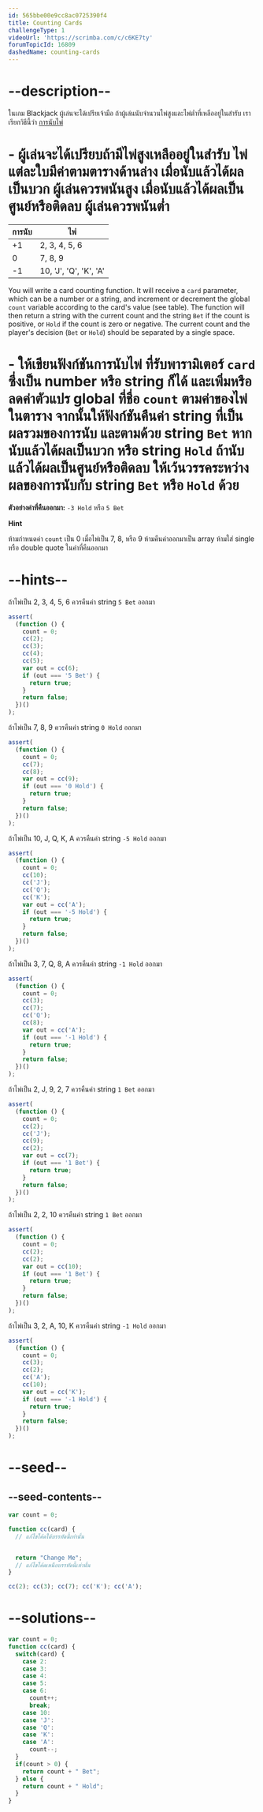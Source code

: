 ```yaml
---
id: 565bbe00e9cc8ac0725390f4
title: Counting Cards
challengeType: 1
videoUrl: 'https://scrimba.com/c/c6KE7ty'
forumTopicId: 16809
dashedName: counting-cards
---
```


# --description--

ในเกม Blackjack ผู้เล่นจะได้เปรียเจ้ามือ ถ้าผู้เล่นนับจำนวนไพ่สูงและไพ่ต่ำที่เหลืออยู่ในสำรับ เราเรียกวิธีนี้ว่า [การนับไพ่](https://en.wikipedia.org/wiki/Card_counting)

# - ผู้เล่นจะได้เปรียบถ้ามีไพ่สูงเหลืออยู่ในสำรับ ไพ่แต่ละใบมีค่าตามตารางด้านล่าง เมื่อนับแล้วได้ผลเป็นบวก ผู้เล่นควรพนันสูง เมื่อนับแล้วได้ผลเป็นศูนย์หรือติดลบ ผู้เล่นควรพนันต่ำ

<table class='table table-striped'><thead><tr><th>การนับ</th><th>ไพ่</th></tr></thead><tbody><tr><td>+1</td><td>2, 3, 4, 5, 6</td></tr><tr><td>0</td><td>7, 8, 9</td></tr><tr><td>-1</td><td>10, 'J', 'Q', 'K', 'A'</td></tr></tbody></table>

You will write a card counting function. It will receive a `card` parameter, which can be a number or a string, and increment or decrement the global `count` variable according to the card's value (see table). The function will then return a string with the current count and the string `Bet` if the count is positive, or `Hold` if the count is zero or negative. The current count and the player's decision (`Bet` or `Hold`) should be separated by a single space.

# - ให้เขียนฟังก์ชันการนับไพ่ ที่รับพารามิเตอร์ `card` ซึ่งเป็น number หรือ string ก็ได้ และเพิ่มหรือลดค่าตัวแปร global ที่ชื่อ `count` ตามค่าของไพ่ในตาราง จากนั้นให้ฟังก์ชันคืนค่า string ที่เป็นผลรวมของการนับ และตามด้วย string `Bet` หากนับแล้วได้ผลเป็นบวก หรือ string `Hold` ถ้านับแล้วได้ผลเป็นศูนย์หรือติดลบ ให้เว้นวรรคระหว่างผลของการนับกับ string `Bet` หรือ `Hold` ด้วย



**ตัวอย่างค่าที่คืนออกมา:** `-3 Hold` หรือ `5 Bet`

**Hint**  

ห้ามกำหนดค่า `count` เป็น 0 เมื่อไพ่เป็น 7, 8, หรือ 9
ห้ามคืนค่าออกมาเป็น array
ห้ามใส่ single หรือ double quote ในค่าที่คืนออกมา

# --hints--

ถ้าไพ่เป็น 2, 3, 4, 5, 6 ควรคืนค่า string `5 Bet` ออกมา

```js
assert(
  (function () {
    count = 0;
    cc(2);
    cc(3);
    cc(4);
    cc(5);
    var out = cc(6);
    if (out === '5 Bet') {
      return true;
    }
    return false;
  })()
);
```

ถ้าไพ่เป็น 7, 8, 9 ควรคืนค่า string `0 Hold` ออกมา

```js
assert(
  (function () {
    count = 0;
    cc(7);
    cc(8);
    var out = cc(9);
    if (out === '0 Hold') {
      return true;
    }
    return false;
  })()
);
```

ถ้าไพ่เป็น 10, J, Q, K, A ควรคืนค่า string `-5 Hold` ออกมา

```js
assert(
  (function () {
    count = 0;
    cc(10);
    cc('J');
    cc('Q');
    cc('K');
    var out = cc('A');
    if (out === '-5 Hold') {
      return true;
    }
    return false;
  })()
);
```

ถ้าไพ่เป็น 3, 7, Q, 8, A ควรคืนค่า string `-1 Hold` ออกมา

```js
assert(
  (function () {
    count = 0;
    cc(3);
    cc(7);
    cc('Q');
    cc(8);
    var out = cc('A');
    if (out === '-1 Hold') {
      return true;
    }
    return false;
  })()
);
```

ถ้าไพ่เป็น 2, J, 9, 2, 7 ควรคืนค่า string `1 Bet` ออกมา

```js
assert(
  (function () {
    count = 0;
    cc(2);
    cc('J');
    cc(9);
    cc(2);
    var out = cc(7);
    if (out === '1 Bet') {
      return true;
    }
    return false;
  })()
);
```

ถ้าไพ่เป็น  2, 2, 10  ควรคืนค่า string `1 Bet` ออกมา

```js
assert(
  (function () {
    count = 0;
    cc(2);
    cc(2);
    var out = cc(10);
    if (out === '1 Bet') {
      return true;
    }
    return false;
  })()
);
```

ถ้าไพ่เป็น 3, 2, A, 10, K ควรคืนค่า string `-1 Hold` ออกมา

```js
assert(
  (function () {
    count = 0;
    cc(3);
    cc(2);
    cc('A');
    cc(10);
    var out = cc('K');
    if (out === '-1 Hold') {
      return true;
    }
    return false;
  })()
);
```

# --seed--

## --seed-contents--

```js
var count = 0;

function cc(card) {
  // แก้ไขโค้ดใต้บรรทัดนี้เท่านั้น


  return "Change Me";
  // แก้ไขโค้ดเหนือบรรทัดนี้เท่านั้น
}

cc(2); cc(3); cc(7); cc('K'); cc('A');
```

# --solutions--

```js
var count = 0;
function cc(card) {
  switch(card) {
    case 2:
    case 3:
    case 4:
    case 5:
    case 6:
      count++;
      break;
    case 10:
    case 'J':
    case 'Q':
    case 'K':
    case 'A':
      count--;
  }
  if(count > 0) {
    return count + " Bet";
  } else {
    return count + " Hold";
  }
}
```
